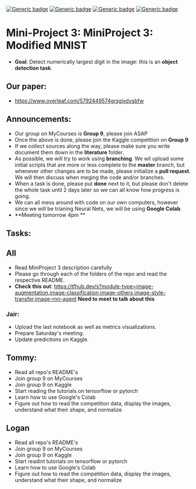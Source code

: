 [![Generic badge](https://img.shields.io/badge/Mini_project_3:ModifiedMNIST-Building-blue.svg)](https://shields.io/)
[![Generic badge](https://img.shields.io/badge/Contributors-3-<COLOR>.svg)](https://shields.io/)
[![Generic badge](https://img.shields.io/badge/COMP551-Applied_Machine_Learning-red.svg)](https://shields.io/)
[![Generic badge](https://img.shields.io/badge/Neat_level-OVER_9000-green.svg)](https://shields.io/)

# Mini-Project 3: MiniProject 3: Modified MNIST
- **Goal**: Detect numerically largest digit in the image: this is an **object detection task**. 

## Our paper: 
- https://www.overleaf.com/5792449574grsgjxdvsbfw

## Announcements: 
- Our group on MyCourses is **Group 9**, please join ASAP 
- Once the above is done, please join the Kaggle competition on **Group 9**
- If we collect sources along the way, please make sure you write document them down in the **literature** folder.
- As possible, we will try to work using **branching**. We wil upload some initial scripts that are more or less complete to the **master** branch, but whenever other changes are to be made, please initialize a **pull request**. We will then discuss when meging the code and/or branches. 
- When a task is done, please put **done** next to it, but please don't delete the whole task until 2 days later so we can all know how progress is going. 
- We can all mess around with code on our own computers, however since we will be trianing Neural Nets, we will be using **Google Colab**. 
- **Meeting tomorrow 4pm **

## Tasks: 

## All 
- Read MiniProject 3 description carefully 
- Please go through each of the folders of the repo and read the respective README. 
- **Check this out**: https://tfhub.dev/s?module-type=image-augmentation,image-classification,image-others,image-style-transfer,image-rnn-agent **Need to meet to talk about this**

### Jair: 
- Upload the last notebook as well as metrics visualizations. 
- Prepare Saturday's meeting. 
- Update predictions on Kaggle. 

## Tommy: 
- Read all repo's README's
- Join group 9 on MyCourses
- Join group 9 on Kaggle
- Start reading the tutorials on tensorflow or pytorch
- Learn how to use Google's Colab
- Figure out how to read the competition data, display the images, understand what their shape, and normalize

## Logan
- Read all repo's README's
- Join group 9 on MyCourses
- Join group 9 on Kaggle
- Start readint tutorials on tensorflow or pytorch  
- Learn how to use Google's Colab
- Figure out how to read the competition data, display the images, understand what their shape, and normalize






